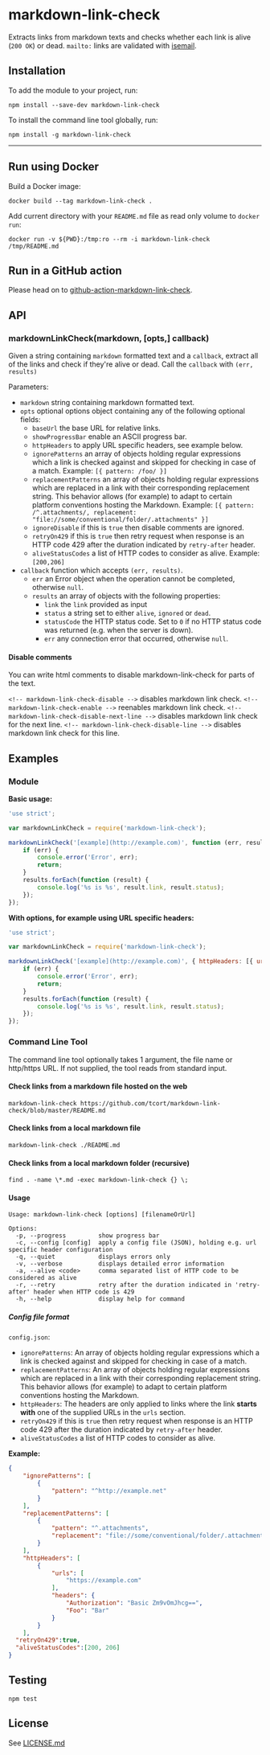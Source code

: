 # markdown-link-check

Extracts links from markdown texts and checks whether each link is
alive (`200 OK`) or dead. `mailto:` links are validated with
[isemail](https://www.npmjs.com/package/isemail).

## Installation

To add the module to your project, run:

    npm install --save-dev markdown-link-check

To install the command line tool globally, run:

    npm install -g markdown-link-check

---

## Run using Docker

Build a Docker image:

    docker build --tag markdown-link-check .

Add current directory with your `README.md` file as read only volume to `docker run`:

    docker run -v ${PWD}:/tmp:ro --rm -i markdown-link-check /tmp/README.md

## Run in a GitHub action

Please head on to [github-action-markdown-link-check](https://github.com/gaurav-nelson/github-action-markdown-link-check).

## API

### markdownLinkCheck(markdown, [opts,] callback)

Given a string containing `markdown` formatted text and a `callback`,
extract all of the links and check if they're alive or dead. Call the
`callback` with `(err, results)`

Parameters:

* `markdown` string containing markdown formatted text.
* `opts` optional options object containing any of the following optional fields:
  * `baseUrl` the base URL for relative links.
  * `showProgressBar` enable an ASCII progress bar.
  * `httpHeaders` to apply URL specific headers, see example below.
  * `ignorePatterns` an array of objects holding regular expressions which a link is checked against and skipped for checking in case of a match. Example: `[{ pattern: /foo/ }]`
  * `replacementPatterns` an array of objects holding regular expressions which are replaced in a link with their corresponding replacement string. This behavior allows (for example) to adapt to certain platform conventions hosting the Markdown. Example: `[{ pattern: /^.attachments/, replacement: "file://some/conventional/folder/.attachments" }]`
  * `ignoreDisable` if this is `true` then disable comments are ignored.
  * `retryOn429` if this is `true` then retry request when response is an HTTP code 429 after the duration indicated by `retry-after` header.
  * `aliveStatusCodes` a list of HTTP codes to consider as alive.
    Example: `[200,206]`
* `callback` function which accepts `(err, results)`.
  * `err` an Error object when the operation cannot be completed, otherwise `null`.
  * `results` an array of objects with the following properties:
    * `link` the `link` provided as input
    * `status` a string set to either `alive`, `ignored` or `dead`.
    * `statusCode` the HTTP status code. Set to `0` if no HTTP status code was returned (e.g. when the server is down).
    * `err` any connection error that occurred, otherwise `null`.

#### Disable comments

You can write html comments to disable markdown-link-check for parts of the text.

`<!-- markdown-link-check-disable -->` disables markdown link check.
`<!-- markdown-link-check-enable -->` reenables markdown link check.
`<!-- markdown-link-check-disable-next-line -->` disables markdown link check for the next line.
`<!-- markdown-link-check-disable-line -->` disables markdown link check for this line.

## Examples

### Module

**Basic usage:**

```js
'use strict';

var markdownLinkCheck = require('markdown-link-check');

markdownLinkCheck('[example](http://example.com)', function (err, results) {
    if (err) {
        console.error('Error', err);
        return;
    }
    results.forEach(function (result) {
        console.log('%s is %s', result.link, result.status);
    });
});
```

**With options, for example using URL specific headers:**

```js
'use strict';

var markdownLinkCheck = require('markdown-link-check');

markdownLinkCheck('[example](http://example.com)', { httpHeaders: [{ urls: ['http://example.com'], headers: { 'Authorization': 'Basic Zm9vOmJhcg==' }}] }, function (err, results) {
    if (err) {
        console.error('Error', err);
        return;
    }
    results.forEach(function (result) {
        console.log('%s is %s', result.link, result.status);
    });
});
```

### Command Line Tool

The command line tool optionally takes 1 argument, the file name or http/https URL.
If not supplied, the tool reads from standard input.

#### Check links from a markdown file hosted on the web

    markdown-link-check https://github.com/tcort/markdown-link-check/blob/master/README.md

#### Check links from a local markdown file

    markdown-link-check ./README.md

#### Check links from a local markdown folder (recursive)

    find . -name \*.md -exec markdown-link-check {} \;

#### Usage

```
Usage: markdown-link-check [options] [filenameOrUrl]

Options:
  -p, --progress         show progress bar
  -c, --config [config]  apply a config file (JSON), holding e.g. url specific header configuration
  -q, --quiet            displays errors only
  -v, --verbose          displays detailed error information
  -a, --alive <code>     comma separated list of HTTP code to be considered as alive
  -r, --retry            retry after the duration indicated in 'retry-after' header when HTTP code is 429
  -h, --help             display help for command
```

##### Config file format

`config.json`:

* `ignorePatterns`: An array of objects holding regular expressions which a link is checked against and skipped for checking in case of a match.
* `replacementPatterns`: An array of objects holding regular expressions which are replaced in a link with their corresponding replacement string. This behavior allows (for example) to adapt to certain platform conventions hosting the Markdown.
* `httpHeaders`: The headers are only applied to links where the link **starts with** one of the supplied URLs in the `urls` section.
* `retryOn429` if this is `true` then retry request when response is an HTTP code 429 after the duration indicated by `retry-after` header.
* `aliveStatusCodes` a list of HTTP codes to consider as alive.

**Example:**

```json
{
	"ignorePatterns": [
		{
			"pattern": "^http://example.net"
		}
	],
	"replacementPatterns": [
		{
			"pattern": "^.attachments",
			"replacement": "file://some/conventional/folder/.attachments"
		}
	],
	"httpHeaders": [
		{
			"urls": [
				"https://example.com"
			],
			"headers": {
				"Authorization": "Basic Zm9vOmJhcg==",
				"Foo": "Bar"
			}
		}
	],
  "retryOn429":true,
  "aliveStatusCodes":[200, 206]
}
```


## Testing

    npm test

## License

See [LICENSE.md](https://github.com/tcort/markdown-link-check/blob/master/LICENSE.md)
